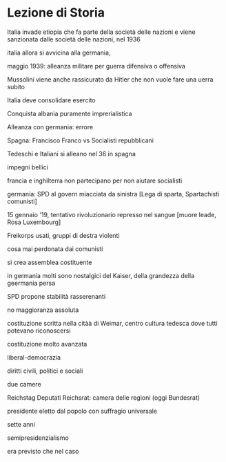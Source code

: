# Lezione di Storia

Italia invade etiopia che fa parte della società delle nazioni e viene sanzionata dalle società delle nazioni, nel 1936

italia allora si avvicina alla germania,

maggio 1939: alleanza militare per guerra difensiva o offensiva

Mussolini viene anche rassicurato da Hitler che non vuole fare una uerra subito

Italia deve consolidare esercito

Conquista albania puramente imprerialistica


Alleanza con germania: errore


Spagna: Francisco Franco vs Socialisti repubblicani

Tedeschi e Italiani si alleano nel 36 in spagna

impegni bellici


francia e inghilterra non partecipano per non aiutare socialisti


germania: SPD al govern miacciata da sinistra [Lega di sparta, Spartachisti comunisti]

15 gennaio '19, tentativo rivoluzionario represso nel sangue [muore leade, Rosa Luxembourg]

Freikorps usati, gruppi di destra violenti

cosa mai perdonata dai comunisti

si crea assemblea costituente

in germania molti sono nostalgici del Kaiser, della grandezza della geermania persa

SPD propone stabilità
rasserenanti

no maggioranza assoluta

costituzione scritta nella citàà di Weimar, centro cultura tedesca dove tutti potevano riconoscersi

costituzione molto avanzata

liberal-democrazia

diritti civili, politici e sociali

due camere



Reichstag Deputati
Reichsrat: camera delle regioni (oggi Bundesrat)

presidente eletto dal popolo con suffragio universale


sette anni

semipresidenzialismo 

era previsto che nel caso
<!--stackedit_data:
eyJoaXN0b3J5IjpbMTM0NTA0NDcxNSwzNzk2MDIzODZdfQ==
-->